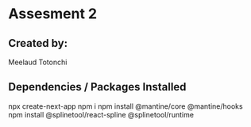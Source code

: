 # Assesment 2

## Created by:
Meelaud Totonchi

## Dependencies / Packages Installed

npx create-next-app
npm i 
npm install @mantine/core @mantine/hooks
npm install @splinetool/react-spline @splinetool/runtime